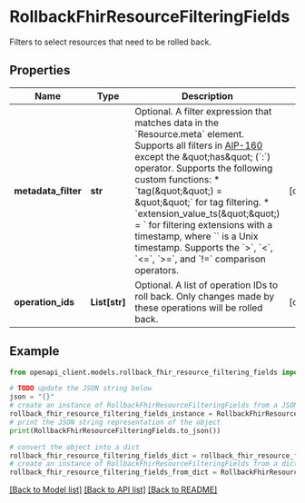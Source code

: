 # RollbackFhirResourceFilteringFields

Filters to select resources that need to be rolled back.

## Properties

Name | Type | Description | Notes
------------ | ------------- | ------------- | -------------
**metadata_filter** | **str** | Optional. A filter expression that matches data in the &#x60;Resource.meta&#x60; element. Supports all filters in [AIP-160](https://google.aip.dev/160) except the \&quot;has\&quot; (&#x60;:&#x60;) operator. Supports the following custom functions: * &#x60;tag(\&quot;\&quot;) &#x3D; \&quot;\&quot;&#x60; for tag filtering. * &#x60;extension_value_ts(\&quot;\&quot;) &#x3D; &#x60; for filtering extensions with a timestamp, where &#x60;&#x60; is a Unix timestamp. Supports the &#x60;&gt;&#x60;, &#x60;&lt;&#x60;, &#x60;&lt;&#x3D;&#x60;, &#x60;&gt;&#x3D;&#x60;, and &#x60;!&#x3D;&#x60; comparison operators. | [optional] 
**operation_ids** | **List[str]** | Optional. A list of operation IDs to roll back. Only changes made by these operations will be rolled back. | [optional] 

## Example

```python
from openapi_client.models.rollback_fhir_resource_filtering_fields import RollbackFhirResourceFilteringFields

# TODO update the JSON string below
json = "{}"
# create an instance of RollbackFhirResourceFilteringFields from a JSON string
rollback_fhir_resource_filtering_fields_instance = RollbackFhirResourceFilteringFields.from_json(json)
# print the JSON string representation of the object
print(RollbackFhirResourceFilteringFields.to_json())

# convert the object into a dict
rollback_fhir_resource_filtering_fields_dict = rollback_fhir_resource_filtering_fields_instance.to_dict()
# create an instance of RollbackFhirResourceFilteringFields from a dict
rollback_fhir_resource_filtering_fields_from_dict = RollbackFhirResourceFilteringFields.from_dict(rollback_fhir_resource_filtering_fields_dict)
```
[[Back to Model list]](../README.md#documentation-for-models) [[Back to API list]](../README.md#documentation-for-api-endpoints) [[Back to README]](../README.md)


